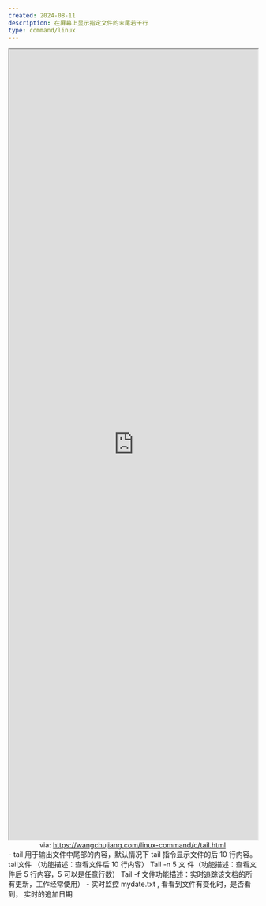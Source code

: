 ```yaml
---
created: 2024-08-11
description: 在屏幕上显示指定文件的末尾若干行
type: command/linux
---
```


<iframe src='https://wangchujiang.com/linux-command/c/tail.html' style='height:40vh;width:100%' class='iframe-radius' allow='fullscreen'></iframe>
<center>via: <a href='https://wangchujiang.com/linux-command/c/tail.html' target='_blank' class='external-link'>https://wangchujiang.com/linux-command/c/tail.html</a></center>
  - tail 用于输出文件中尾部的内容，默认情况下 tail 指令显示文件的后 10 行内容。
    tail文件  （功能描述：查看文件后 10 行内容）
    Tail     -n 5 文 件（功能描述：查看文件后 5 行内容，5 可以是任意行数）
    Tail    -f  文件功能描述：实时追踪该文档的所有更新，工作经常使用）
  - 实时监控 mydate.txt ,  看看到文件有变化时，是否看到， 实时的追加日期
